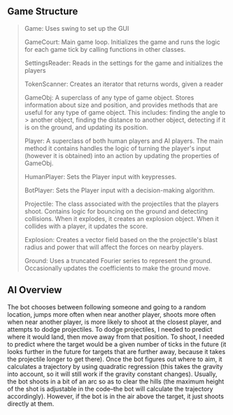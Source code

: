 ## Game Structure

> Game: Uses swing to set up the GUI
>
> GameCourt: Main game loop. Initializes the game and runs the logic for each game tick by calling functions in other classes.
>
> SettingsReader: Reads in the settings for the game and initializes the players
> 
> TokenScanner: Creates an iterator that returns words, given a reader
> 
> GameObj: A superclass of any type of game object. Stores information about size and position, and provides methods that are useful for any type of game object. This includes: finding the angle to > another object, finding the distance to another object, detecting if it is on the ground, and updating its position.
>
> Player: A superclass of both human players and AI players. The main method it contains handles the logic of turning the player's input (however it is obtained) into an action by updating the properties of GameObj.
>
> HumanPlayer: Sets the Player input with keypresses.
>
> BotPlayer: Sets the Player input with a decision-making algorithm.
>
> Projectile: The class associated with the projectiles that the players shoot. Contains logic for bouncing on the ground and detecting collisions. When it explodes, it creates an explosion object. When it collides with a player, it updates the score.
>
>Explosion: Creates a vector field based on the the projectile's blast radius and power that will affect the forces on nearby players.
>
> Ground: Uses a truncated Fourier series to represent the ground. Occasionally updates the coefficients to make the ground move.


## AI Overview

The bot chooses between following someone and going to a random location, jumps more often when near another player, shoots more often when near another player, is more likely to shoot at the closest player, and attempts to dodge projectiles. To dodge projectiles, I needed to predict where it would land, then move away from that position. To shoot, I needed to predict where the target would be a given number of ticks in the future (it looks further in the future for targets that are further away, because it takes the projectile longer to get there). Once the bot figures out where to aim, it calculates a trajectory by using quadratic regression (this takes the gravity into account, so it will still work if the gravity constant changes). Usually, the bot shoots in a bit of an arc so as to clear the hills (the maximum height of the shot is adjustable in the code–the bot will calculate the trajectory accordingly). However, if the bot is in the air above the target, it just shoots directly at them.
